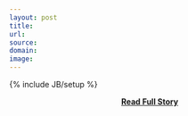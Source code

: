 ```yaml
---
layout: post
title: 
url: 
source: 
domain: 
image: 
---
```

{% include JB/setup %}<p></p>
<center><p><a href="" style='padding:25px; font-sze:18px; font-weight: bold;'>Read Full Story</a></p></center>
